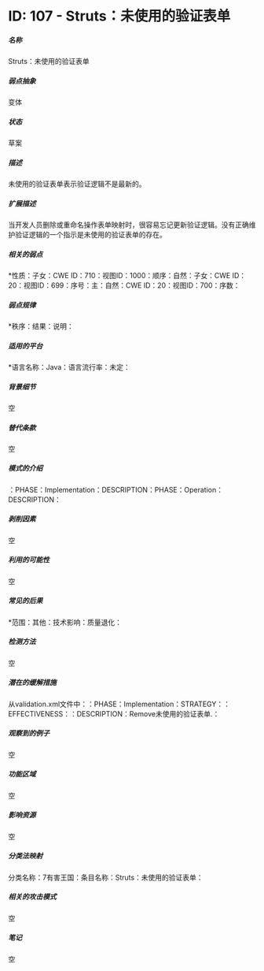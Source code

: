 # ID: 107 - Struts：未使用的验证表单
<h5>名称</h5>Struts：未使用的验证表单
<h5>弱点抽象</h5>变体
<h5>状态</h5>草案
<h5>描述</h5>未使用的验证表单表示验证逻辑不是最新的。
<h5>扩展描述</h5>当开发人员删除或重命名操作表单映射时，很容易忘记更新验证逻辑。没有正确维护验证逻辑的一个指示是未使用的验证表单的存在。
<h5>相关的弱点</h5>*性质：子女：CWE ID：710：视图ID：1000：顺序：自然：子女：CWE ID：20：视图ID：699：序号：主：自然：CWE ID：20：视图ID：700：序数：
<h5>弱点规律</h5>*秩序：结果：说明：
<h5>适用的平台</h5>*语言名称：Java：语言流行率：未定：
<h5>背景细节</h5>空
<h5>替代条款</h5>空
<h5>模式的介绍</h5>：PHASE：Implementation：DESCRIPTION：PHASE：Operation：DESCRIPTION：
<h5>剥削因素</h5>空
<h5>利用的可能性</h5>空
<h5>常见的后果</h5>*范围：其他：技术影响：质量退化：
<h5>检测方法</h5>空
<h5>潜在的缓解措施</h5>从validation.xml文件中：：PHASE：Implementation：STRATEGY：：EFFECTIVENESS：：DESCRIPTION：Remove未使用的验证表单.：
<h5>观察到的例子</h5>空
<h5>功能区域</h5>空
<h5>影响资源</h5>空
<h5>分类法映射</h5>分类名称：7有害王国：条目名称：Struts：未使用的验证表单：
<h5>相关的攻击模式</h5>空
<h5>笔记</h5>空

